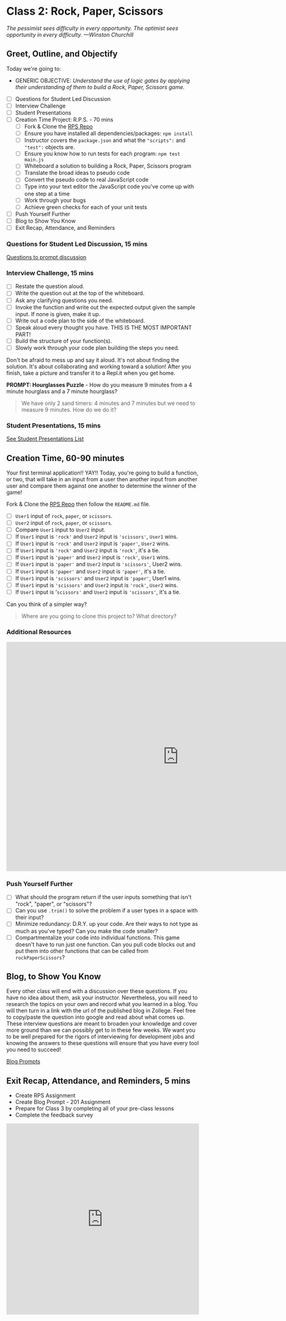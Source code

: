 # Class 2: Rock, Paper, Scissors

<!-- ! HIDE FROM STUDENT; INSTRUCTOR ONLY CONTENT -->
<!-- ## Instructor Only Content - HIDE FROM STUDENTS -->

<!-- ! END INSTRUCTOR ONLY CONTENT -->

*The pessimist sees difficulty in every opportunity. The optimist sees opportunity in every difficulty. —Winston Churchill*

## Greet, Outline, and Objectify

<!-- SMART: Specific, Measurable, Attainable, Relevant, and Timely. -->
<!-- https://examples.yourdictionary.com/well-written-examples-of-learning-objectives.html -->

Today we're going to:
  
* GENERIC OBJECTIVE: *Understand the use of logic gates by applying their understanding of them to build a Rock, Paper, Scissors game.*

- [ ] Questions for Student Led Discussion
- [ ] Interview Challenge
- [ ] Student Presentations
- [ ] Creation Time Project: R.P.S. - 70 mins
    * [ ] Fork & Clone the [RPS Repo](https://github.com/AustinCodingAcademy/JS211_RockPaperScissorsProject.git)
    * [ ] Ensure you have installed all dependencies/packages: `npm install`
    * [ ] Instructor covers the `package.json` and what the `"scripts":` and `"test":` objects are.
    * [ ] Ensure you know how to run tests for each program: `npm test main.js`
    * [ ] Whiteboard a solution to building a Rock, Paper, Scissors program
    * [ ] Translate the broad ideas to pseudo code
    * [ ] Convert the pseudo code to real JavaScript code
    * [ ] Type into your text editor the JavaScript code you've come up with one step at a time
    * [ ] Work through your bugs
    * [ ] Achieve green checks for each of your unit tests
- [ ] Push Yourself Further
- [ ] Blog to Show You Know
- [ ] Exit Recap, Attendance, and Reminders

### Questions for Student Led Discussion, 15 mins
<!-- This section should be structured with the 5E model: https://lesley.edu/article/empowering-students-the-5e-model-explained -->

[Questions to prompt discussion](./../additionalResources/questionsForDiscussion/qfd-class-2.md)

### Interview Challenge, 15 mins
<!-- The last two E happen here: elaborate and evaluate  -->
<!-- this sections should have a challenge that can be solved with the skills they've learned since their last class. -->
<!-- ! HIDDEN CONTENT: INSTRUCTOR ONLY -->

- [ ] Restate the question aloud.
- [ ] Write the question out at the top of the whiteboard.
- [ ] Ask any clarifying questions you need.
- [ ] Invoke the function and write out the expected output given the sample input. If none is given, make it up.
- [ ] Write out a code plan to the side of the whiteboard.
- [ ] Speak aloud every thought you have. THIS IS THE MOST IMPORTANT PART!
- [ ] Build the structure of your function(s).
- [ ] Slowly work through your code plan building the steps you need.

Don't be afraid to mess up and say it aloud. It's not about finding the solution. It's about collaborating and working toward a solution! After you finish, take a picture and transfer it to a Repl.it when you get home.

**PROMPT: Hourglasses Puzzle** - How do you measure 9 minutes from a 4 minute hourglass and a 7 minute hourglass?

  > We have only 2 sand timers: 4 minutes and 7 minutes but we need to measure 9 minutes. How do we do it?
<!-- ! END HIDDEN CONTENT: INSTRUCTOR ONLY -->

### Student Presentations, 15 mins

[See Student Presentations List](./../additionalResources/studentPresentations.md)

## Creation Time, 60-90 minutes

Your first terminal application!! YAY!! Today, you're going to build a function, or two, that will take in an input from a user then another input from another user and compare them against one another to determine the winner of the game!

Fork & Clone the [RPS Repo](https://github.com/AustinCodingAcademy/JS211_RockPaperScissorsProject.git) then follow the `README.md` file.

- [ ] `User1` input of `rock`, `paper`, or `scissors`.
- [ ] `User2` input of `rock`, `paper`, or `scissors`.
- [ ] Compare `User1` input to `User2` input.
- [ ] If `User1` input is `'rock'` and `User2` input is `'scissors'`, `User1` wins.
- [ ] If `User1` input is `'rock'` and `User2` input is `'paper'`, `User2` wins.
- [ ] If `User1` input is `'rock'` and `User2` input is `'rock'`, it's a tie.
- [ ] If `User1` input is `'paper'` and `User2` input is `'rock'`, `User1` wins.
- [ ] If `User1` input is `'paper'` and `User2` input is `'scissors'`, User2 wins.
- [ ] If `User1` input is `'paper'` and `User2` input is `'paper'`, it's a tie.
- [ ] If `User1` input is `'scissors'` and `User2` input is `'paper'`, User1 wins.
- [ ] If `User1` input is `'scissors'` and `User2` input is `'rock'`, `User2` wins.
- [ ] If `User1` input is '`scissors'` and `User2` input is `'scissors'`, it's a tie.

Can you think of a simpler way?

> Where are you going to clone this project to? What directory?

### Additional Resources

<iframe src="https://player.vimeo.com/video/377156267" width="900" height="600" frameborder="0" allow="autoplay; fullscreen" allowfullscreen></iframe>

### Push Yourself Further

- [ ] What should the program return if the user inputs something that isn't "rock", "paper", or "scissors"?
- [ ] Can you use `.trim()` to solve the problem if a user types in a space with their input?
- [ ] Minimize redundancy: D.R.Y. up your code. Are their ways to not type as much as you've typed? Can you make the code smaller?
- [ ] Compartmentalize your code into individual functions. This game doesn't have to run just one function. Can you pull code blocks out and put them into other functions that can be called from `rockPaperScissors`?

## Blog, to Show You Know

Every other class will end with a discussion over these questions. If you have no idea about them, ask your instructor. Nevertheless, you will need to research the topics on your own and record what you learned in a blog. You will then turn in a link with the url of the published blog in Zollege. Feel free to copy/paste the question into google and read about what comes up. These interview questions are meant to broaden your knowledge and cover more ground than we can possibly get to in these few weeks. We want you to be well prepared for the rigors of interviewing for development jobs and knowing the answers to these questions will ensure that you have every tool you need to succeed!

[Blog Prompts](./../additionalResources/blogPrompts.md)

## Exit Recap, Attendance, and Reminders, 5 mins

* Create RPS Assignment
* Create Blog Prompt - 201 Assignment
* Prepare for Class 3 by completing all of your pre-class lessons
* Complete the feedback survey

<!-- INSERT Student Feedback From -->
<iframe id="openedx-zollege" src="https://openedx.zollege.com/feedback" style="width: 100%; height: 500px; border: 0">Browser not compatible.</iframe>
<script src="https://openedx.zollege.com/assets/index.js" type="application/javascript"></script>

<!-- TODO Create 3 question exit questions -->
<!-- TODO INSERT *HIDDEN* Instructor Feedback Form -->